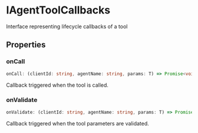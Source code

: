 # IAgentToolCallbacks

Interface representing lifecycle callbacks of a tool

## Properties

### onCall

```ts
onCall: (clientId: string, agentName: string, params: T) => Promise<void>
```

Callback triggered when the tool is called.

### onValidate

```ts
onValidate: (clientId: string, agentName: string, params: T) => Promise<boolean>
```

Callback triggered when the tool parameters are validated.
